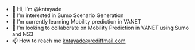 - 👋 Hi, I’m @kntayade
- 👀 I’m interested in Sumo Scenario Generation
- 🌱 I’m currently learning Mobility prediction in VANET
- 💞️ I’m looking to collaborate on Mobility Prediction in VANET using Sumo and NS3
- 📫 How to reach me kntayade@rediffmail.com

<!---
kntayade/kntayade is a ✨ special ✨ repository because its `README.md` (this file) appears on your GitHub profile.
You can click the Preview link to take a look at your changes.
--->
